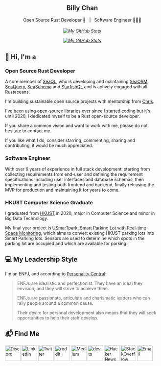 <h2 align="center">Billy Chan</h2>
<p align="center">Open Source Rust Developer 🦀 &nbsp; | &nbsp; Software Engineer 👨🏻‍💻</p>

<h6 align="center">

[![My GitHub Stats](https://github-readme-stats-one-bice.vercel.app/api?username=billy1624&show_icons=true&theme=dark&role=OWNER,ORGANIZATION_MEMBER,COLLABORATOR&include_all_commits=true&count_private=true)](https://github.com/billy1624#gh-dark-mode-only)

[![My GitHub Stats](https://github-readme-stats-one-bice.vercel.app/api?username=billy1624&show_icons=true&theme=default&role=OWNER,ORGANIZATION_MEMBER,COLLABORATOR&include_all_commits=true&count_private=true)](https://github.com/billy1624#gh-light-mode-only)

</h6>

## 👋 Hi, I'm a

### Open Source Rust Developer

A core member of [SeaQL](https://github.com/SeaQL), who is developing and maintaining [SeaORM](https://github.com/SeaQL/sea-orm), [SeaQuery](https://github.com/SeaQL/sea-query), [SeaSchema](https://github.com/SeaQL/sea-schema) and [StarfishQL](https://github.com/SeaQL/starfish-ql) and is actively engaged with all Rustaceans.

I'm building sustainable open source projects with mentorship from [Chris](https://github.com/tyt2y3).

I've been using open-source libraries ever since I started coding but it's until 2020, I dedicated myself to be a Rust open-source developer.

If you share a common vision and want to work with me, please do not hesitate to contact me.

If you like what I do, consider starring, commenting, sharing and contributing, it would be much appreciated.

### Software Engineer

With over 6 years of experience in full stack development: starting from collecting requirements from end-user and defining the requirement specifications including user interfaces and database schemas, then implementing and testing both frontend and backend, finally releasing the MVP for production and maintaining it for years to come.

### HKUST Computer Science Graduate

I graduated from [HKUST](https://hkust.edu.hk/) in 2020, major in Computer Science and minor in Big Data Technology.

My final year project is [USmarTpark: Smart Parking Lot with Real-time Space Monitoring](https://youtu.be/y0ldZsfVBLY), which aims to convert existing HKUST parking lots into Smart Parking lots. Sensors are used to determine which spots in the parking lot are occupied and which are available for parking.

## 💻 My Leadership Style

I'm an ENFJ, and according to [Personality Central](https://personality-central.com/personality_types/enfj-leadership/):

> ENFJs are idealistic and perfectionist. They have an ideal they envision, and they will strive to achieve them.
> 
> ENFJs are passionate, articulate and charismatic leaders who can rally people around a common cause.
> 
> Their desire for personal development also means that they will seek opportunities to help their staff develop.

## 📬 Find Me

[<img src="https://edent.github.io/SuperTinyIcons/images/svg/discord.svg" width="50" title="Discord"/>](https://discordapp.com/users/578562150256082944)
[<img src="https://edent.github.io/SuperTinyIcons/images/svg/linkedin.svg" width="50" title="LinkedIn"/>](https://linkedin.com/in/cwchan-billy)
[<img src="https://edent.github.io/SuperTinyIcons/images/svg/twitter.svg" width="50" title="Twitter"/>](https://twitter.com/cwchan_billy)
[<img src="https://edent.github.io/SuperTinyIcons/images/svg/reddit.svg" width="50" title="reddit"/>](https://www.reddit.com/user/billy1624)
[<img src="https://edent.github.io/SuperTinyIcons/images/svg/medium.svg" width="50" title="Medium"/>](https://medium.com/@ccw_billy)
[<img src="https://edent.github.io/SuperTinyIcons/images/svg/dev_to.svg" width="50" title="dev.to"/>](https://dev.to/billy1624)
[<img src="https://edent.github.io/SuperTinyIcons/images/svg/hackernews.svg" width="50" title="Hacker News"/>](https://news.ycombinator.com/user?id=billy1624)
[<img src="https://edent.github.io/SuperTinyIcons/images/svg/stackoverflow.svg" width="50" title="StackOverflow"/>](https://stackoverflow.com/users/7059723/billy-chan)
[<img src="https://edent.github.io/SuperTinyIcons/images/svg/email.svg" width="50" title="Email"/>](mailto:cwchan.billy@gmail.com)
